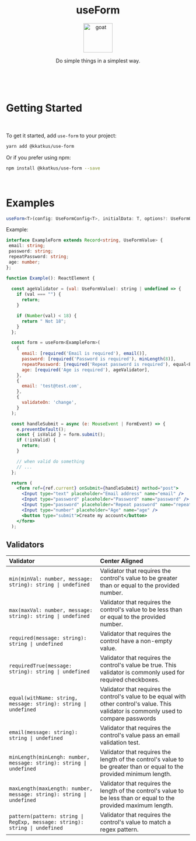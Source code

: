 <div align="center">
<h1>useForm</h1>

<a href="https://www.emojione.com/emoji/1f410">
  <img
    height="80"
    width="80"
    alt="goat"
    src="https://raw.githubusercontent.com/testing-library/react-testing-library/main/other/goat.png"
  />
</a>

<p>Do simple things in a simplest way.</p>

<br /><br /><br />

</div>

<h1>Getting Started</h1>
<br />

To get it started, add `use-form` to your project:

```sh
yarn add @kkatkus/use-form
```

Or if you prefer using npm:

```sh
npm install @kkatkus/use-form --save
```

<br />
<h1>Examples</h1>

```ts
useForm<T>(config: UseFormConfig<T>, initialData: T, options?: UseFormOptions): UseForm<T>
```

 Example:
 ```ts
interface ExampleForm extends Record<string, UseFormValue> {
  email: string;
  password: string;
  repeatPassword: string;
  age: number;
};
```

```jsx
function Example(): ReactElement {
  
  const ageValidator = (val: UseFormValue): string | undefined => {
    if (val === "") {
      return;
    }

    if (Number(val) < 18) {
      return " Not 18";
    }
  };

  const form = useForm<ExampleForm>(
    {
      email: [required('Email is required'), email()],
      password: [required('Password is required'), minLength(8)],
      repeatPassword: [required('Repeat password is required'), equal<ExampleForm>('password', 'Passwords must match')],
      age: [required('Age is required'), ageValidator],
    },
    {
      email: 'test@test.com',
    },
    {
      validateOn: 'change',
    }
  );

  const handleSubmit = async (e: MouseEvent | FormEvent) => {
    e.preventDefault();
    const { isValid } = form.submit();
    if (!isValid) {
      return;
    }

    // when valid do something
    // ...
  };

  return (
    <form ref={ref.current} onSubmit={handleSubmit} method="post">
      <Input type="text" placeholder="Email address" name="email" />
      <Input type="password" placeholder="Password" name="password" />
      <Input type="password" placeholder="Repeat password" name="repeatPassword" />
      <Input type="number" placeholder="Age" name="age" />
      <button type="submit">Create my account</button>
    </form>
  );
```

<h2>Validators</h2>

| Validator  | Center Aligned  |
| :------------ |:---------------|
| ```min(minVal: number, message: string): string \| undefined``` | Validator that requires the control's value to be greater than or equal to the provided number.     |
| ```max(maxVal: number, message: string): string \| undefined```                | Validator that requires the control's value to be less than or equal to the provided number.        |
| ```required(message: string): string \| undefined```                           | Validator that requires the control have a non-empty value.        |
| ```requiredTrue(message: string): string \| undefined```                       | Validator that requires the control's value be true. This validator is commonly used for required checkboxes.        |
| ```equal(withName: string, message: string): string \| undefined```            | Validator that requires the control's value to be equal with other control's value. This validator is commonly used to compare passwords        |
| ```email(message: string): string \| undefined```                              | Validator that requires the control's value pass an email validation test.        |
| ```minLength(minLengh: number, message: string): string \| undefined```        | Validator that requires the length of the control's value to be greater than or equal to the provided minimum length.        |
| ```maxLength(maxLength: number, message: string): string \| undefined```       | Validator that requires the length of the control's value to be less than or equal to the provided maximum length.        |
| ```pattern(pattern: string \| RegExp, message: string): string \| undefined```  | Validator that requires the control's value to match a regex pattern.        |